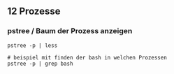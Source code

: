 ## 12 Prozesse 

### pstree / Baum der Prozess anzeigen 

```
pstree -p | less 

# beispiel mit finden der bash in welchen Prozessen
pstree -p | grep bash 
```
